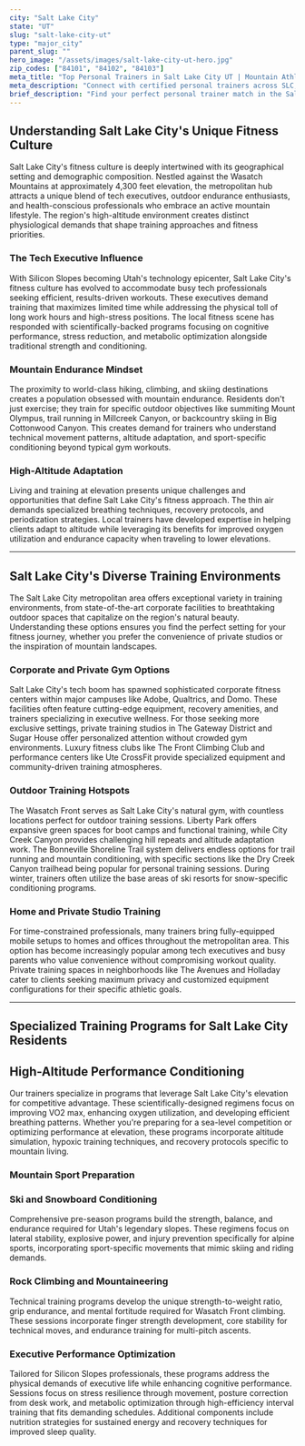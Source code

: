 ```yaml
---
city: "Salt Lake City"
state: "UT"
slug: "salt-lake-city-ut"
type: "major_city"
parent_slug: ""
hero_image: "/assets/images/salt-lake-city-ut-hero.jpg"
zip_codes: ["84101", "84102", "84103"]
meta_title: "Top Personal Trainers in Salt Lake City UT | Mountain Athlete Fitness"
meta_description: "Connect with certified personal trainers across SLC, specializing in high-altitude endurance, snow sports conditioning, and tech executive stress management."
brief_description: "Find your perfect personal trainer match in the Salt Lake City Metropolitan Hub. Our elite network connects you with certified professionals who specialize in high-altitude conditioning, mountain endurance training, and executive wellness programs tailored to Utah's unique active lifestyle. Whether you're training for Wasatch Mountain adventures, optimizing performance as a tech executive, or pursuing personal fitness goals, we match you with trainers who understand local terrain, altitude challenges, and time-efficient workout strategies. Stop searching and start achieving with personalized training solutions designed specifically for the Salt Lake City demographic."
---
```

## Understanding Salt Lake City's Unique Fitness Culture

Salt Lake City's fitness culture is deeply intertwined with its geographical setting and demographic composition. Nestled against the Wasatch Mountains at approximately 4,300 feet elevation, the metropolitan hub attracts a unique blend of tech executives, outdoor endurance enthusiasts, and health-conscious professionals who embrace an active mountain lifestyle. The region's high-altitude environment creates distinct physiological demands that shape training approaches and fitness priorities.

### The Tech Executive Influence

With Silicon Slopes becoming Utah's technology epicenter, Salt Lake City's fitness culture has evolved to accommodate busy tech professionals seeking efficient, results-driven workouts. These executives demand training that maximizes limited time while addressing the physical toll of long work hours and high-stress positions. The local fitness scene has responded with scientifically-backed programs focusing on cognitive performance, stress reduction, and metabolic optimization alongside traditional strength and conditioning.

### Mountain Endurance Mindset

The proximity to world-class hiking, climbing, and skiing destinations creates a population obsessed with mountain endurance. Residents don't just exercise; they train for specific outdoor objectives like summiting Mount Olympus, trail running in Millcreek Canyon, or backcountry skiing in Big Cottonwood Canyon. This creates demand for trainers who understand technical movement patterns, altitude adaptation, and sport-specific conditioning beyond typical gym workouts.

### High-Altitude Adaptation

Living and training at elevation presents unique challenges and opportunities that define Salt Lake City's fitness approach. The thin air demands specialized breathing techniques, recovery protocols, and periodization strategies. Local trainers have developed expertise in helping clients adapt to altitude while leveraging its benefits for improved oxygen utilization and endurance capacity when traveling to lower elevations.

---

## Salt Lake City's Diverse Training Environments

The Salt Lake City metropolitan area offers exceptional variety in training environments, from state-of-the-art corporate facilities to breathtaking outdoor spaces that capitalize on the region's natural beauty. Understanding these options ensures you find the perfect setting for your fitness journey, whether you prefer the convenience of private studios or the inspiration of mountain landscapes.

### Corporate and Private Gym Options

Salt Lake City's tech boom has spawned sophisticated corporate fitness centers within major campuses like Adobe, Qualtrics, and Domo. These facilities often feature cutting-edge equipment, recovery amenities, and trainers specializing in executive wellness. For those seeking more exclusive settings, private training studios in The Gateway District and Sugar House offer personalized attention without crowded gym environments. Luxury fitness clubs like The Front Climbing Club and performance centers like Ute CrossFit provide specialized equipment and community-driven training atmospheres.

### Outdoor Training Hotspots

The Wasatch Front serves as Salt Lake City's natural gym, with countless locations perfect for outdoor training sessions. Liberty Park offers expansive green spaces for boot camps and functional training, while City Creek Canyon provides challenging hill repeats and altitude adaptation work. The Bonneville Shoreline Trail system delivers endless options for trail running and mountain conditioning, with specific sections like the Dry Creek Canyon trailhead being popular for personal training sessions. During winter, trainers often utilize the base areas of ski resorts for snow-specific conditioning programs.

### Home and Private Studio Training

For time-constrained professionals, many trainers bring fully-equipped mobile setups to homes and offices throughout the metropolitan area. This option has become increasingly popular among tech executives and busy parents who value convenience without compromising workout quality. Private training spaces in neighborhoods like The Avenues and Holladay cater to clients seeking maximum privacy and customized equipment configurations for their specific athletic goals.

---

## Specialized Training Programs for Salt Lake City Residents

## High-Altitude Performance Conditioning

Our trainers specialize in programs that leverage Salt Lake City's elevation for competitive advantage. These scientifically-designed regimens focus on improving VO2 max, enhancing oxygen utilization, and developing efficient breathing patterns. Whether you're preparing for a sea-level competition or optimizing performance at elevation, these programs incorporate altitude simulation, hypoxic training techniques, and recovery protocols specific to mountain living.

### Mountain Sport Preparation

### Ski and Snowboard Conditioning

Comprehensive pre-season programs build the strength, balance, and endurance required for Utah's legendary slopes. These regimens focus on lateral stability, explosive power, and injury prevention specifically for alpine sports, incorporating sport-specific movements that mimic skiing and riding demands.

### Rock Climbing and Mountaineering

Technical training programs develop the unique strength-to-weight ratio, grip endurance, and mental fortitude required for Wasatch Front climbing. These sessions incorporate finger strength development, core stability for technical moves, and endurance training for multi-pitch ascents.

### Executive Performance Optimization

Tailored for Silicon Slopes professionals, these programs address the physical demands of executive life while enhancing cognitive performance. Sessions focus on stress resilience through movement, posture correction from desk work, and metabolic optimization through high-efficiency interval training that fits demanding schedules. Additional components include nutrition strategies for sustained energy and recovery techniques for improved sleep quality.